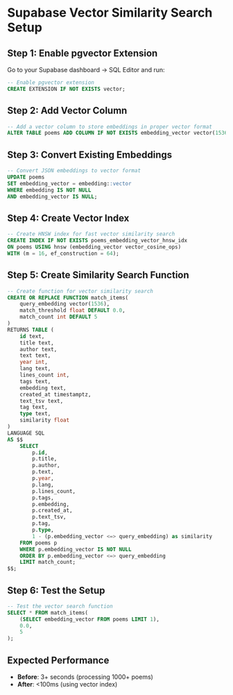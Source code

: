 # Supabase Vector Similarity Search Setup

## Step 1: Enable pgvector Extension

Go to your Supabase dashboard → SQL Editor and run:

```sql
-- Enable pgvector extension
CREATE EXTENSION IF NOT EXISTS vector;
```

## Step 2: Add Vector Column

```sql
-- Add a vector column to store embeddings in proper vector format
ALTER TABLE poems ADD COLUMN IF NOT EXISTS embedding_vector vector(1536);
```

## Step 3: Convert Existing Embeddings

```sql
-- Convert JSON embeddings to vector format
UPDATE poems 
SET embedding_vector = embedding::vector
WHERE embedding IS NOT NULL 
AND embedding_vector IS NULL;
```

## Step 4: Create Vector Index

```sql
-- Create HNSW index for fast vector similarity search
CREATE INDEX IF NOT EXISTS poems_embedding_vector_hnsw_idx 
ON poems USING hnsw (embedding_vector vector_cosine_ops)
WITH (m = 16, ef_construction = 64);
```

## Step 5: Create Similarity Search Function

```sql
-- Create function for vector similarity search
CREATE OR REPLACE FUNCTION match_items(
    query_embedding vector(1536),
    match_threshold float DEFAULT 0.0,
    match_count int DEFAULT 5
)
RETURNS TABLE (
    id text,
    title text,
    author text,
    text text,
    year int,
    lang text,
    lines_count int,
    tags text,
    embedding text,
    created_at timestamptz,
    text_tsv text,
    tag text,
    type text,
    similarity float
)
LANGUAGE SQL
AS $$
    SELECT 
        p.id,
        p.title,
        p.author,
        p.text,
        p.year,
        p.lang,
        p.lines_count,
        p.tags,
        p.embedding,
        p.created_at,
        p.text_tsv,
        p.tag,
        p.type,
        1 - (p.embedding_vector <=> query_embedding) as similarity
    FROM poems p
    WHERE p.embedding_vector IS NOT NULL
    ORDER BY p.embedding_vector <=> query_embedding
    LIMIT match_count;
$$;
```

## Step 6: Test the Setup

```sql
-- Test the vector search function
SELECT * FROM match_items(
    (SELECT embedding_vector FROM poems LIMIT 1),
    0.0,
    5
);
```

## Expected Performance
- **Before**: 3+ seconds (processing 1000+ poems)
- **After**: <100ms (using vector index)
